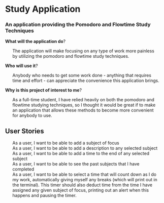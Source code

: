 # Study Application

### An application providing the Pomodoro and Flowtime Study Techniques

**What will the application do**?
<ul> The application will make focusing on any type of work more painless
by utilizing the pomodoro and flowtime study techniques.
</ul>

**Who will use it**?
<ul> Anybody who needs to get some work done - anything that requires time and effort - can 
appreciate the convenience this application brings.
</ul>

**Why is this project of interest to me**?

<ul> As a full-time student, I have relied heavily on both the pomodoro and flowtime studying
techniques, so I thought it would be great if to make an application that allows these methods
to become more convenient for anybody to use.
</ul>


## User Stories
<ul>
As a user, I want to be able to add a subject of focus <br>
As a user, I want to be able to add a description to any selected subject <br>
As a user, I want to be able to add a time to the end of any selected subject <br>
As a user, I want to be able to see the past subjects that I have completed<br>
As a user, I want to be able to select a time that will count down as I do my work, automatically giving myself
any breaks (which will print out in the terminal). This timer should also deduct time from the time I have
assigned any given subject of focus, printing out an alert when this happens and pausing the timer.<br>
</ul>